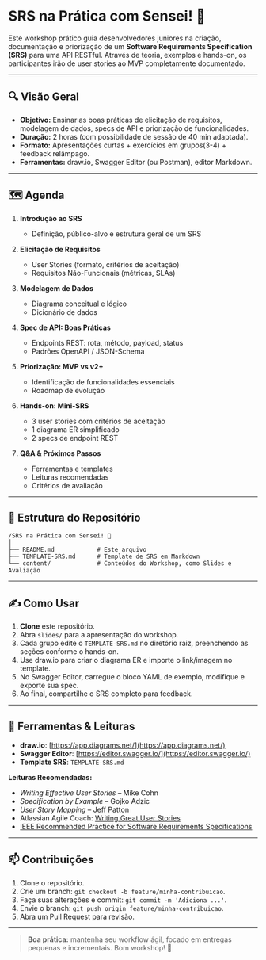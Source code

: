 # SRS na Prática com Sensei! 🔎

Este workshop prático guia desenvolvedores juniores na criação, documentação e priorização de um **Software Requirements Specification (SRS)** para uma API RESTful. Através de teoria, exemplos e hands-on, os participantes irão de user stories ao MVP completamente documentado.

---

## 🔍 Visão Geral

* **Objetivo:** Ensinar as boas práticas de elicitação de requisitos, modelagem de dados, specs de API e priorização de funcionalidades.
* **Duração:** 2 horas (com possibilidade de sessão de 40 min adaptada).
* **Formato:** Apresentações curtas + exercícios em grupos(3-4) + feedback relâmpago.
* **Ferramentas:** draw\.io, Swagger Editor (ou Postman), editor Markdown.

---

## 🗺️ Agenda

1. **Introdução ao SRS**

   * Definição, público-alvo e estrutura geral de um SRS
2. **Elicitação de Requisitos**

   * User Stories (formato, critérios de aceitação)
   * Requisitos Não-Funcionais (métricas, SLAs)
3. **Modelagem de Dados**

   * Diagrama conceitual e lógico
   * Dicionário de dados
4. **Spec de API: Boas Práticas**

   * Endpoints REST: rota, método, payload, status
   * Padrões OpenAPI / JSON-Schema
5. **Priorização: MVP vs v2+**

   * Identificação de funcionalidades essenciais
   * Roadmap de evolução
6. **Hands-on: Mini-SRS**

   * 3 user stories com critérios de aceitação
   * 1 diagrama ER simplificado
   * 2 specs de endpoint REST
7. **Q\&A & Próximos Passos**

   * Ferramentas e templates
   * Leituras recomendadas
   * Critérios de avaliação

---

## 📁 Estrutura do Repositório

```
/SRS na Prática com Sensei! 🔎
│
├── README.md            # Este arquivo
├── TEMPLATE-SRS.md      # Template de SRS em Markdown
└── content/             # Conteúdos do Workshop, como Slides e Avaliação

```

---

## ✍️ Como Usar

1. **Clone** este repositório.
2. Abra `slides/` para a apresentação do workshop.
3. Cada grupo edite o `TEMPLATE-SRS.md` no diretório raiz, preenchendo as seções conforme o hands-on.
4. Use draw\.io para criar o diagrama ER e importe o link/imagem no template.
5. No Swagger Editor, carregue o bloco YAML de exemplo, modifique e exporte sua spec.
6. Ao final, compartilhe o SRS completo para feedback.

---

## 🔗 Ferramentas & Leituras

* **draw\.io**: [https://app.diagrams.net/](https://app.diagrams.net/)
* **Swagger Editor**: [https://editor.swagger.io/](https://editor.swagger.io/)
* **Template SRS**: `TEMPLATE-SRS.md`

**Leituras Recomendadas:**

* *Writing Effective User Stories* – Mike Cohn
* *Specification by Example* – Gojko Adzic
* *User Story Mapping* – Jeff Patton
* Atlassian Agile Coach: [Writing Great User Stories](https://www.atlassian.com/agile/project-management/user-stories)
* [IEEE Recommended Practice for Software Requirements Specifications](http://www.math.uaa.alaska.edu/~afkjm/cs401/IEEE830.pdf)

---

## 📫 Contribuições

1. Clone o repositório.
2. Crie um branch: `git checkout -b feature/minha-contribuicao`.
3. Faça suas alterações e commit: `git commit -m 'Adiciona ...'`.
4. Envie o branch: `git push origin feature/minha-contribuicao`.
5. Abra um Pull Request para revisão.

---

> **Boa prática:** mantenha seu workflow ágil, focado em entregas pequenas e incrementais. Bom workshop! 🚀
